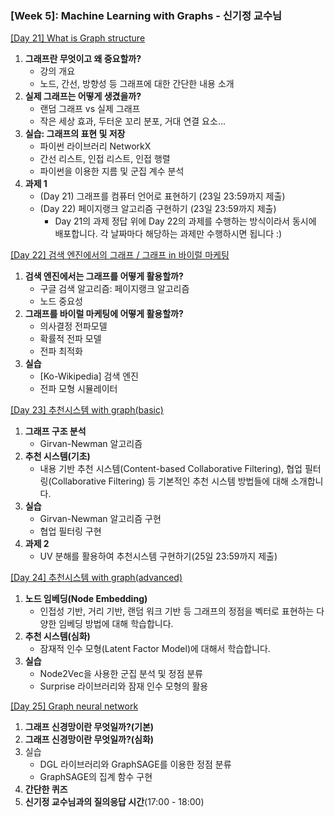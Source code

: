 ### [Week 5]: Machine Learning with Graphs - 신기정 교수님

[[Day 21] What is Graph structure](https://github.com/ydy8989/boostcamp/tree/main/Week_5/Day_1)

1. **그래프란 무엇이고 왜 중요할까?**
	- 강의 개요
	- 노드, 간선, 방향성 등 그래프에 대한 간단한 내용 소개
2. **실제 그래프는 어떻게 생겼을까?**
	- 랜덤 그래프 vs 실제 그래프
	- 작은 세상 효과, 두터운 꼬리 분포, 거대 연결 요소...
3. **실습: 그래프의 표현 및 저장**
	- 파이썬 라이브러리 NetworkX
	- 간선 리스트, 인접 리스트, 인접 행렬
	- 파이썬을 이용한 지름 및 군집 계수 분석
4. **과제 1**
	- (Day 21) 그래프를 컴퓨터 언어로 표현하기 (23일 23:59까지 제출) 
	- (Day 22) 페이지랭크 알고리즘 구현하기 (23일 23:59까지 제출)
		- Day 21의 과제 정답 위에 Day 22의 과제를 수행하는 방식이라서 동시에 배포합니다. 각 날짜마다 해당하는 과제만 수행하시면 됩니다 :) 

[[Day 22] 검색 엔진에서의 그래프 / 그래프 in 바이럴 마케팅](https://github.com/ydy8989/boostcamp/tree/main/Week_5/Day_2)

1. **검색 엔진에서는 그래프를 어떻게 활용할까?**
	- 구글 검색 알고리즘: 페이지랭크 알고리즘
	- 노드 중요성
2. **그래프를 바이럴 마케팅에 어떻게 활용할까?**
	- 의사결정 전파모델
	- 확률적 전파 모델
	- 전파 최적화
3. **실습**
	- [Ko-Wikipedia] 검색 엔진
	- 전파 모형 시뮬레이터

[[Day 23] 추천시스템 with graph(basic)](https://github.com/ydy8989/boostcamp/tree/main/Week_5/Day_3)

1.  **그래프 구조 분석**
	- Girvan-Newman 알고리즘
2.  **추천 시스템(기초)**
	- 내용 기반 추천 시스템(Content-based Collaborative Filtering), 협업 필터링(Collaborative Filtering) 등 기본적인 추천 시스템 방법들에 대해 소개합니다.
3. **실습**
	- Girvan-Newman 알고리즘 구현
	- 협업 필터링 구현
4. **과제 2**
	-  UV 분해를 활용하여 추천시스템 구현하기(25일 23:59까지 제출) 

[[Day 24] 추천시스템 with graph(advanced)](https://github.com/ydy8989/boostcamp/tree/main/Week_5/Day_4)

1. **노드 임베딩(Node Embedding)**
	- 인접성 기반, 거리 기반, 랜덤 워크 기반 등 그래프의 정점을 벡터로 표현하는 다양한 임베딩 방법에 대해 학습합니다.
2. **추천 시스템(심화)**
	- 잠재적 인수 모형(Latent Factor Model)에 대해서 학습합니다.
3. **실습**
	- Node2Vec을 사용한 군집 분석 및 정점 분류
	- Surprise 라이브러리와 잠재 인수 모형의 활용

[[Day 25] Graph neural network](https://github.com/ydy8989/boostcamp/tree/main/Week_5/Day_5)

1. **그래프 신경망이란 무엇일까?(기본)**
2. **그래프 신경망이란 무엇일까?(심화)**
3. 실습
	- DGL 라이브러리와 GraphSAGE를 이용한 정점 분류
	- GraphSAGE의 집계 함수 구현
4. **간단한 퀴즈**
5. **신기정 교수님과의 질의응답 시간**(17:00 - 18:00)

 